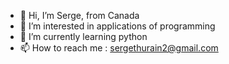 - 👋 Hi, I’m Serge, from Canada 
- 👀 I’m interested in applications of programming 
- 🌱 I’m currently learning python
- 📫 How to reach me : sergethurain2@gmail.com  

